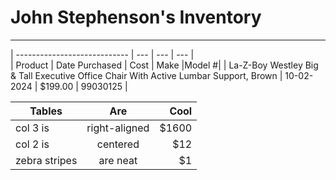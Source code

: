 # John Stephenson's Inventory  
---
| ---------------------------- | --- | --- | --- |  
| Product | Date Purchased | Cost | Make |Model #|
| La-Z-Boy Westley Big & Tall Executive Office Chair With Active Lumbar Support, Brown | 10-02-2024 | $199.00 | 99030125 |




| Tables        | Are           | Cool  |
| ------------- |:-------------:| -----:|
| col 3 is      | right-aligned | $1600 |
| col 2 is      | centered      |   $12 |
| zebra stripes | are neat      |    $1 |
